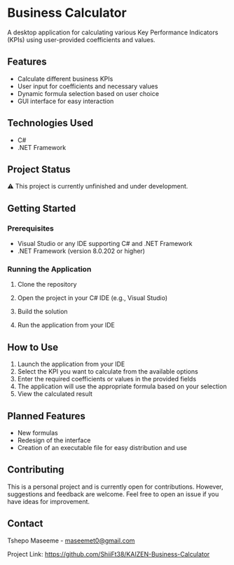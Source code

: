 # Business Calculator

A desktop application for calculating various Key Performance Indicators (KPIs) using user-provided coefficients and values.

## Features

- Calculate different business KPIs
- User input for coefficients and necessary values
- Dynamic formula selection based on user choice
- GUI interface for easy interaction

## Technologies Used

- C#
- .NET Framework

## Project Status

⚠️ This project is currently unfinished and under development.

## Getting Started

### Prerequisites

- Visual Studio or any IDE supporting C# and .NET Framework
- .NET Framework (version 8.0.202 or higher)

### Running the Application

1. Clone the repository
2. Open the project in your C# IDE (e.g., Visual Studio)

3. Build the solution

4. Run the application from your IDE

## How to Use

1. Launch the application from your IDE
2. Select the KPI you want to calculate from the available options
3. Enter the required coefficients or values in the provided fields
4. The application will use the appropriate formula based on your selection
5. View the calculated result

## Planned Features

- New formulas
- Redesign of the interface
- Creation of an executable file for easy distribution and use

## Contributing

This is a personal project and is currently open for contributions. However, suggestions and feedback are welcome. Feel free to open an issue if you have ideas for improvement.

## Contact

Tshepo Maseeme - maseemet0@gmail.com

Project Link: https://github.com/ShiiFt38/KAIZEN-Business-Calculator
